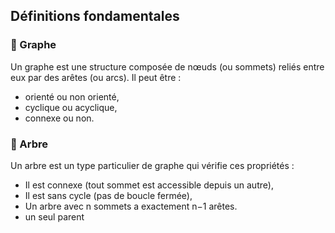 
## Définitions fondamentales

### 🔷 Graphe
Un graphe est une structure composée de nœuds (ou sommets) reliés entre eux par des arêtes (ou arcs). Il peut être :
- orienté ou non orienté,
- cyclique ou acyclique,
- connexe ou non.

### 🌲 Arbre
Un arbre est un type particulier de graphe qui vérifie ces propriétés :
- Il est connexe (tout sommet est accessible depuis un autre),
- Il est sans cycle (pas de boucle fermée),
- Un arbre avec n sommets a exactement n−1 arêtes.
- un seul parent